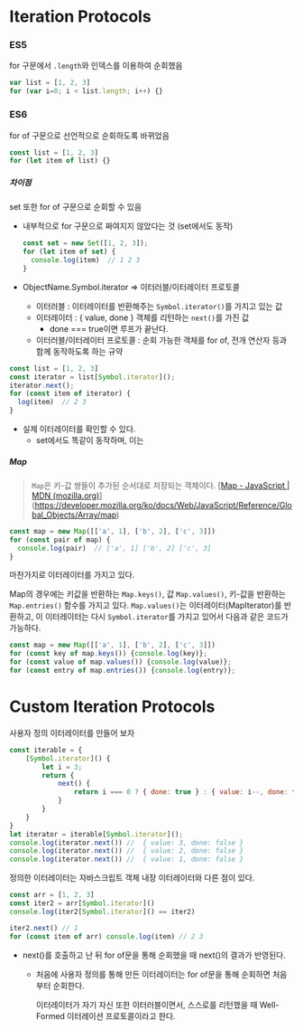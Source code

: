 # Iteration Protocols



### ES5

for 구문에서 `.length`와 인덱스를 이용하여 순회했음

```js
var list = [1, 2, 3]
for (var i=0; i < list.length; i++) {}
```

### ES6

for of 구문으로 선언적으로 순회하도록 바뀌었음

```js
const list = [1, 2, 3]
for (let item of list) {}
```



##### 차이점

set 또한 for of 구문으로 순회할 수 있음

- 내부적으로 for 구문으로 짜여지지 않았다는 것 (set에서도 동작)

  ```js
  const set = new Set([1, 2, 3]);
  for (let item of set) {
    console.log(item)  // 1 2 3
  }
  ```

  

- ObjectName.Symbol.iterator => 이터러블/이터레이터 프로토콜

  - 이터러블 : 이터레이터를 반환해주는 `Symbol.iterator()`를 가지고 있는 값
  - 이터레이터 : { value, done } 객체를 리턴하는 `next()`를 가진 값
    - done === true이면 루프가 끝난다. 
  - 이터러블/이터레이터 프로토콜 : 순회 가능한 객체를 for of, 전개 연산자 등과 함께 동작하도록 하는 규약

```js
const list = [1, 2, 3]
const iterator = list[Symbol.iterator]();
iterator.next();
for (const item of iterator) {
  log(item)  // 2 3
}
```

- 실제 이터레이터를 확인할 수 있다.
  - set에서도 똑같이 동작하며, 이는 



##### Map

> `Map`은 키-값 쌍들이 추가된 순서대로 저장되는 객체이다.  [[Map - JavaScript | MDN (mozilla.org)](https://developer.mozilla.org/en-US/docs/Web/JavaScript/Reference/Global_Objects/Map)](https://developer.mozilla.org/ko/docs/Web/JavaScript/Reference/Global_Objects/Array/map)

```js
const map = new Map([['a', 1], ['b', 2], ['c', 3]])
for (const pair of map) {
  console.log(pair)  // ['a', 1] ['b', 2] ['c', 3]
}
```

마찬가지로 이터레이터를 가지고 있다.

Map의 경우에는  키값을 반환하는 `Map.keys()`, 값 `Map.values()`, 키-값을 반환하는 `Map.entries()` 함수를 가지고 있다. `Map.values()`는 이터레이터(MapIterator)를 반환하고, 이 이터레이터는 다시 `Symbol.iterator`를 가지고 있어서 다음과 같은 코드가 가능하다. 

```js
const map = new Map([['a', 1], ['b', 2], ['c', 3]])
for (const key of map.keys()) {console.log(key)};
for (const value of map.values()) {console.log(value)};
for (const entry of map.entries()) {console.log(entry)};
```



# Custom Iteration Protocols

사용자 정의 이터레이터를 만들어 보자

```js
const iterable = {
    [Symbol.iterator]() {
        let i = 3;
        return {
            next() {
                return i === 0 ? { done: true } : { value: i--, done: false }
            }
        }
    }
}
let iterator = iterable[Symbol.iterator]();
console.log(iterator.next()) //  { value: 3, done: false }
console.log(iterator.next()) //  { value: 2, done: false }
console.log(iterator.next()) //  { value: 1, done: false }
```

정의한 이터레이터는 자바스크립트 객체 내장 이터레이터와 다른 점이 있다.

```js
const arr = [1, 2, 3]
const iter2 = arr[Symbol.iterator]()
console.log(iter2[Symbol.iterator]() == iter2)

iter2.next() // 1
for (const item of arr) console.log(item) // 2 3
```

- next()를 호출하고 난 뒤 for of문을 통해 순회했을 때 next()의 결과가 반영된다.

  - 처음에 사용자 정의를 통해 만든 이터레이터는 for of문을 통해 순회하면 처음부터 순회한다.

    이터레이터가 자기 자신 또한 이터러블이면서, 스스로를 리턴했을 때 Well-Formed 이터레이션 프로토콜이라고 한다.
